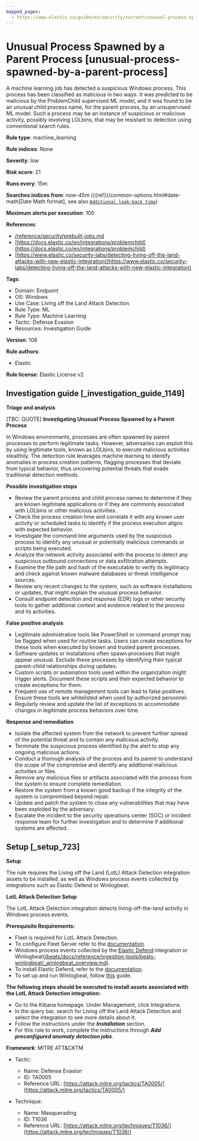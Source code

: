 ```yaml
---
mapped_pages:
  - https://www.elastic.co/guide/en/security/current/unusual-process-spawned-by-a-parent-process.html
---
```


# Unusual Process Spawned by a Parent Process [unusual-process-spawned-by-a-parent-process]

A machine learning job has detected a suspicious Windows process. This process has been classified as malicious in two ways. It was predicted to be malicious by the ProblemChild supervised ML model, and it was found to be an unusual child process name, for the parent process, by an unsupervised ML model. Such a process may be an instance of suspicious or malicious activity, possibly involving LOLbins, that may be resistant to detection using conventional search rules.

**Rule type**: machine_learning

**Rule indices**: None

**Severity**: low

**Risk score**: 21

**Runs every**: 15m

**Searches indices from**: now-45m ({{ref}}/common-options.html#date-math[Date Math format], see also [`Additional look-back time`](docs-content://solutions/security/detect-and-alert/create-detection-rule.md#rule-schedule))

**Maximum alerts per execution**: 100

**References**:

* [/reference/security/prebuilt-jobs.md](/reference/prebuilt-jobs.md)
* [https://docs.elastic.co/en/integrations/problemchild](https://docs.elastic.co/en/integrations/problemchild)
* [https://www.elastic.co/security-labs/detecting-living-off-the-land-attacks-with-new-elastic-integration](https://www.elastic.co/security-labs/detecting-living-off-the-land-attacks-with-new-elastic-integration)

**Tags**:

* Domain: Endpoint
* OS: Windows
* Use Case: Living off the Land Attack Detection
* Rule Type: ML
* Rule Type: Machine Learning
* Tactic: Defense Evasion
* Resources: Investigation Guide

**Version**: 108

**Rule authors**:

* Elastic

**Rule license**: Elastic License v2

## Investigation guide [_investigation_guide_1149]

**Triage and analysis**

[TBC: QUOTE]
**Investigating Unusual Process Spawned by a Parent Process**

In Windows environments, processes are often spawned by parent processes to perform legitimate tasks. However, adversaries can exploit this by using legitimate tools, known as LOLbins, to execute malicious activities stealthily. The detection rule leverages machine learning to identify anomalies in process creation patterns, flagging processes that deviate from typical behavior, thus uncovering potential threats that evade traditional detection methods.

**Possible investigation steps**

* Review the parent process and child process names to determine if they are known legitimate applications or if they are commonly associated with LOLbins or other malicious activities.
* Check the process creation time and correlate it with any known user activity or scheduled tasks to identify if the process execution aligns with expected behavior.
* Investigate the command line arguments used by the suspicious process to identify any unusual or potentially malicious commands or scripts being executed.
* Analyze the network activity associated with the process to detect any suspicious outbound connections or data exfiltration attempts.
* Examine the file path and hash of the executable to verify its legitimacy and check against known malware databases or threat intelligence sources.
* Review any recent changes to the system, such as software installations or updates, that might explain the unusual process behavior.
* Consult endpoint detection and response (EDR) logs or other security tools to gather additional context and evidence related to the process and its activities.

**False positive analysis**

* Legitimate administrative tools like PowerShell or command prompt may be flagged when used for routine tasks. Users can create exceptions for these tools when executed by known and trusted parent processes.
* Software updates or installations often spawn processes that might appear unusual. Exclude these processes by identifying their typical parent-child relationships during updates.
* Custom scripts or automation tools used within the organization might trigger alerts. Document these scripts and their expected behavior to create exceptions for them.
* Frequent use of remote management tools can lead to false positives. Ensure these tools are whitelisted when used by authorized personnel.
* Regularly review and update the list of exceptions to accommodate changes in legitimate process behaviors over time.

**Response and remediation**

* Isolate the affected system from the network to prevent further spread of the potential threat and to contain any malicious activity.
* Terminate the suspicious process identified by the alert to stop any ongoing malicious actions.
* Conduct a thorough analysis of the process and its parent to understand the scope of the compromise and identify any additional malicious activities or files.
* Remove any malicious files or artifacts associated with the process from the system to ensure complete remediation.
* Restore the system from a known good backup if the integrity of the system is compromised beyond repair.
* Update and patch the system to close any vulnerabilities that may have been exploited by the adversary.
* Escalate the incident to the security operations center (SOC) or incident response team for further investigation and to determine if additional systems are affected.


## Setup [_setup_723]

**Setup**

The rule requires the Living off the Land (LotL) Attack Detection integration assets to be installed, as well as Windows process events collected by integrations such as Elastic Defend or Winlogbeat.

**LotL Attack Detection Setup**

The LotL Attack Detection integration detects living-off-the-land activity in Windows process events.

**Prerequisite Requirements:**

* Fleet is required for LotL Attack Detection.
* To configure Fleet Server refer to the [documentation](docs-content://reference/ingestion-tools/fleet/fleet-server.md).
* Windows process events collected by the [Elastic Defend](https://docs.elastic.co/en/integrations/endpoint) integration or Winlogbeat([/beats/docs/reference/ingestion-tools/beats-winlogbeat/_winlogbeat_overview.md](beats://docs/reference/winlogbeat/_winlogbeat_overview.md)).
* To install Elastic Defend, refer to the [documentation](docs-content://solutions/security/configure-elastic-defend/install-elastic-defend.md).
* To set up and run Winlogbeat, follow [this](beats://docs/reference/winlogbeat/winlogbeat-installation-configuration.md) guide.

**The following steps should be executed to install assets associated with the LotL Attack Detection integration:**

* Go to the Kibana homepage. Under Management, click Integrations.
* In the query bar, search for Living off the Land Attack Detection and select the integration to see more details about it.
* Follow the instructions under the ***Installation*** section.
* For this rule to work, complete the instructions through ***Add preconfigured anomaly detection jobs***.

**Framework**: MITRE ATT&CKTM

* Tactic:

    * Name: Defense Evasion
    * ID: TA0005
    * Reference URL: [https://attack.mitre.org/tactics/TA0005/](https://attack.mitre.org/tactics/TA0005/)

* Technique:

    * Name: Masquerading
    * ID: T1036
    * Reference URL: [https://attack.mitre.org/techniques/T1036/](https://attack.mitre.org/techniques/T1036/)



